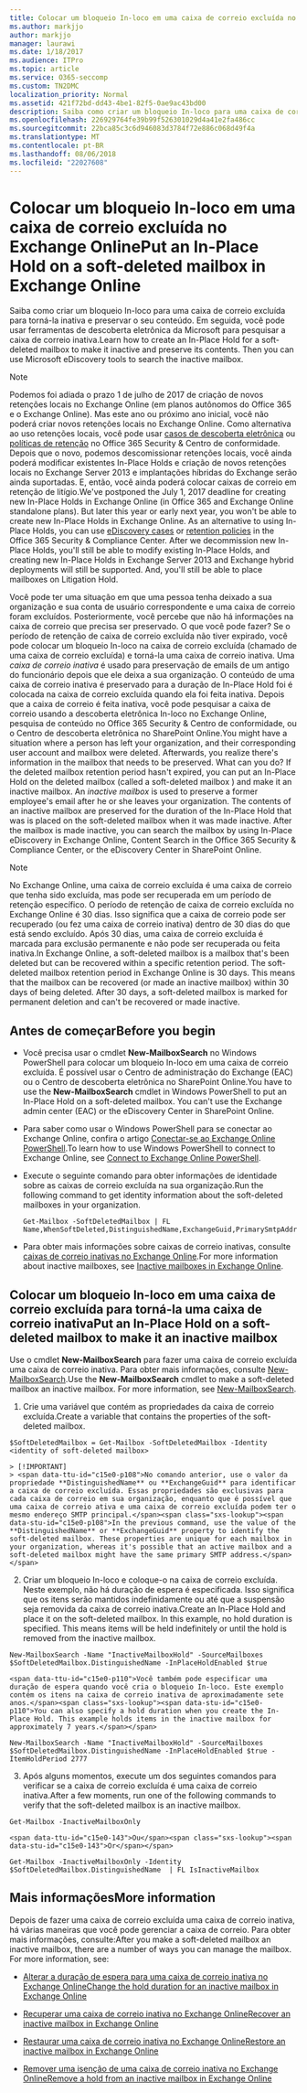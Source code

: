 ```yaml
---
title: Colocar um bloqueio In-loco em uma caixa de correio excluída no Exchange Online
ms.author: markjjo
author: markjjo
manager: laurawi
ms.date: 1/18/2017
ms.audience: ITPro
ms.topic: article
ms.service: O365-seccomp
ms.custom: TN2DMC
localization_priority: Normal
ms.assetid: 421f72bd-dd43-4be1-82f5-0ae9ac43bd00
description: Saiba como criar um bloqueio In-loco para uma caixa de correio excluída para torná-la inativa e preservar o seu conteúdo. Em seguida, você pode usar ferramentas de descoberta eletrônica da Microsoft para pesquisar a caixa de correio inativa.
ms.openlocfilehash: 226929764fe39b99f526301029d4a41e2fa486cc
ms.sourcegitcommit: 22bca85c3c6d946083d3784f72e886c068d49f4a
ms.translationtype: MT
ms.contentlocale: pt-BR
ms.lasthandoff: 08/06/2018
ms.locfileid: "22027608"
---
```

# <a name="put-an-in-place-hold-on-a-soft-deleted-mailbox-in-exchange-online"></a><span data-ttu-id="c15e0-104">Colocar um bloqueio In-loco em uma caixa de correio excluída no Exchange Online</span><span class="sxs-lookup"><span data-stu-id="c15e0-104">Put an In-Place Hold on a soft-deleted mailbox in Exchange Online</span></span>

<span data-ttu-id="c15e0-p102">Saiba como criar um bloqueio In-loco para uma caixa de correio excluída para torná-la inativa e preservar o seu conteúdo. Em seguida, você pode usar ferramentas de descoberta eletrônica da Microsoft para pesquisar a caixa de correio inativa.</span><span class="sxs-lookup"><span data-stu-id="c15e0-p102">Learn how to create an In-Place Hold for a soft-deleted mailbox to make it inactive and preserve its contents. Then you can use Microsoft eDiscovery tools to search the inactive mailbox.</span></span>
  
> [!NOTE]
> <span data-ttu-id="c15e0-p103">Podemos foi adiada o prazo 1 de julho de 2017 de criação de novos retenções locais no Exchange Online (em planos autônomos do Office 365 e o Exchange Online). Mas este ano ou próximo ano inicial, você não poderá criar novos retenções locais no Exchange Online. Como alternativa ao uso retenções locais, você pode usar [casos de descoberta eletrônica](https://go.microsoft.com/fwlink/?linkid=780738) ou [políticas de retenção](https://go.microsoft.com/fwlink/?linkid=827811) no Office 365 Security &amp; Centro de conformidade. Depois que o novo, podemos descomissionar retenções locais, você ainda poderá modificar existentes In-Place Holds e criação de novos retenções locais no Exchange Server 2013 e implantações híbridas do Exchange serão ainda suportadas. E, então, você ainda poderá colocar caixas de correio em retenção de litígio.</span><span class="sxs-lookup"><span data-stu-id="c15e0-p103">We've postponed the July 1, 2017 deadline for creating new In-Place Holds in Exchange Online (in Office 365 and Exchange Online standalone plans). But later this year or early next year, you won't be able to create new In-Place Holds in Exchange Online. As an alternative to using In-Place Holds, you can use [eDiscovery cases](https://go.microsoft.com/fwlink/?linkid=780738) or [retention policies](https://go.microsoft.com/fwlink/?linkid=827811) in the Office 365 Security &amp; Compliance Center. After we decommission new In-Place Holds, you'll still be able to modify existing In-Place Holds, and creating new In-Place Holds in Exchange Server 2013 and Exchange hybrid deployments will still be supported. And, you'll still be able to place mailboxes on Litigation Hold.</span></span> 
  
<span data-ttu-id="c15e0-p104">Você pode ter uma situação em que uma pessoa tenha deixado a sua organização e sua conta de usuário correspondente e uma caixa de correio foram excluídos. Posteriormente, você percebe que não há informações na caixa de correio que precisa ser preservado. O que você pode fazer? Se o período de retenção de caixa de correio excluída não tiver expirado, você pode colocar um bloqueio In-loco na caixa de correio excluída (chamado de uma caixa de correio excluída) e torná-la uma caixa de correio inativa. Uma *caixa de correio inativa* é usado para preservação de emails de um antigo do funcionário depois que ele deixa a sua organização. O conteúdo de uma caixa de correio inativa é preservado para a duração de In-Place Hold foi é colocada na caixa de correio excluída quando ela foi feita inativa. Depois que a caixa de correio é feita inativa, você pode pesquisar a caixa de correio usando a descoberta eletrônica In-loco no Exchange Online, pesquisa de conteúdo no Office 365 Security &amp; Centro de conformidade, ou o Centro de descoberta eletrônica no SharePoint Online.</span><span class="sxs-lookup"><span data-stu-id="c15e0-p104">You might have a situation where a person has left your organization, and their corresponding user account and mailbox were deleted. Afterwards, you realize there's information in the mailbox that needs to be preserved. What can you do? If the deleted mailbox retention period hasn't expired, you can put an In-Place Hold on the deleted mailbox (called a  soft-deleted mailbox ) and make it an inactive mailbox. An  *inactive mailbox*  is used to preserve a former employee's email after he or she leaves your organization. The contents of an inactive mailbox are preserved for the duration of the In-Place Hold that was is placed on the soft-deleted mailbox when it was made inactive. After the mailbox is made inactive, you can search the mailbox by using In-Place eDiscovery in Exchange Online, Content Search in the Office 365 Security &amp; Compliance Center, or the eDiscovery Center in SharePoint Online.</span></span> 
  
> [!NOTE]
> <span data-ttu-id="c15e0-p105">No Exchange Online, uma caixa de correio excluída é uma caixa de correio que tenha sido excluída, mas pode ser recuperada em um período de retenção específico. O período de retenção de caixa de correio excluída no Exchange Online é 30 dias. Isso significa que a caixa de correio pode ser recuperado (ou fez uma caixa de correio inativa) dentro de 30 dias do que está sendo excluído. Após 30 dias, uma caixa de correio excluída é marcada para exclusão permanente e não pode ser recuperada ou feita inativa.</span><span class="sxs-lookup"><span data-stu-id="c15e0-p105">In Exchange Online, a soft-deleted mailbox is a mailbox that's been deleted but can be recovered within a specific retention period. The soft-deleted mailbox retention period in Exchange Online is 30 days. This means that the mailbox can be recovered (or made an inactive mailbox) within 30 days of being deleted. After 30 days, a soft-deleted mailbox is marked for permanent deletion and can't be recovered or made inactive.</span></span> 
  
## <a name="before-you-begin"></a><span data-ttu-id="c15e0-123">Antes de começar</span><span class="sxs-lookup"><span data-stu-id="c15e0-123">Before you begin</span></span>
<span data-ttu-id="c15e0-124"><a name="sectionSection0"> </a></span><span class="sxs-lookup"><span data-stu-id="c15e0-124"></span></span>

- <span data-ttu-id="c15e0-p106">Você precisa usar o cmdlet **New-MailboxSearch** no Windows PowerShell para colocar um bloqueio In-loco em uma caixa de correio excluída. É possível usar o Centro de administração do Exchange (EAC) ou o Centro de descoberta eletrônica no SharePoint Online.</span><span class="sxs-lookup"><span data-stu-id="c15e0-p106">You have to use the **New-MailboxSearch** cmdlet in Windows PowerShell to put an In-Place Hold on a soft-deleted mailbox. You can't use the Exchange admin center (EAC) or the eDiscovery Center in SharePoint Online.</span></span> 
    
- <span data-ttu-id="c15e0-127">Para saber como usar o Windows PowerShell para se conectar ao Exchange Online, confira o artigo [Conectar-se ao Exchange Online PowerShell](https://go.microsoft.com/fwlink/p/?linkid=396554).</span><span class="sxs-lookup"><span data-stu-id="c15e0-127">To learn how to use Windows PowerShell to connect to Exchange Online, see [Connect to Exchange Online PowerShell](https://go.microsoft.com/fwlink/p/?linkid=396554).</span></span>
    
- <span data-ttu-id="c15e0-128">Execute o seguinte comando para obter informações de identidade sobre as caixas de correio excluída na sua organização.</span><span class="sxs-lookup"><span data-stu-id="c15e0-128">Run the following command to get identity information about the soft-deleted mailboxes in your organization.</span></span> 
    
  ```
  Get-Mailbox -SoftDeletedMailbox | FL Name,WhenSoftDeleted,DistinguishedName,ExchangeGuid,PrimarySmtpAddress
  ```

- <span data-ttu-id="c15e0-129">Para obter mais informações sobre caixas de correio inativas, consulte [caixas de correio inativas no Exchange Online](http://technet.microsoft.com/library/2f2948c5-1c5a-4643-865c-b36e4ac1414b.aspx).</span><span class="sxs-lookup"><span data-stu-id="c15e0-129">For more information about inactive mailboxes, see [Inactive mailboxes in Exchange Online](http://technet.microsoft.com/library/2f2948c5-1c5a-4643-865c-b36e4ac1414b.aspx).</span></span>
    
## <a name="put-an-in-place-hold-on-a-soft-deleted-mailbox-to-make-it-an-inactive-mailbox"></a><span data-ttu-id="c15e0-130">Colocar um bloqueio In-loco em uma caixa de correio excluída para torná-la uma caixa de correio inativa</span><span class="sxs-lookup"><span data-stu-id="c15e0-130">Put an In-Place Hold on a soft-deleted mailbox to make it an inactive mailbox</span></span>
<span data-ttu-id="c15e0-131"><a name="sectionSection1"> </a></span><span class="sxs-lookup"><span data-stu-id="c15e0-131"></span></span>

<span data-ttu-id="c15e0-p107">Use o cmdlet **New-MailboxSearch** para fazer uma caixa de correio excluída uma caixa de correio inativa. Para obter mais informações, consulte [New-MailboxSearch](http://technet.microsoft.com/library/74303b47-bb49-407c-a43b-590356eae35c.aspx).</span><span class="sxs-lookup"><span data-stu-id="c15e0-p107">Use the **New-MailboxSearch** cmdlet to make a soft-deleted mailbox an inactive mailbox. For more information, see [New-MailboxSearch](http://technet.microsoft.com/library/74303b47-bb49-407c-a43b-590356eae35c.aspx).</span></span>
  
1. <span data-ttu-id="c15e0-134">Crie uma variável que contém as propriedades da caixa de correio excluída.</span><span class="sxs-lookup"><span data-stu-id="c15e0-134">Create a variable that contains the properties of the soft-deleted mailbox.</span></span> 
    
  ```
  $SoftDeletedMailbox = Get-Mailbox -SoftDeletedMailbox -Identity <identity of soft-deleted mailbox>
  ```

    > [!IMPORTANT]
    > <span data-ttu-id="c15e0-p108">No comando anterior, use o valor da propriedade **DistinguishedName** ou **ExchangeGuid** para identificar a caixa de correio excluída. Essas propriedades são exclusivas para cada caixa de correio em sua organização, enquanto que é possível que uma caixa de correio ativa e uma caixa de correio excluída podem ter o mesmo endereço SMTP principal.</span><span class="sxs-lookup"><span data-stu-id="c15e0-p108">In the previous command, use the value of the **DistinguishedName** or **ExchangeGuid** property to identify the soft-deleted mailbox. These properties are unique for each mailbox in your organization, whereas it's possible that an active mailbox and a soft-deleted mailbox might have the same primary SMTP address.</span></span> 
  
2. <span data-ttu-id="c15e0-p109">Criar um bloqueio In-loco e coloque-o na caixa de correio excluída. Neste exemplo, não há duração de espera é especificada. Isso significa que os itens serão mantidos indefinidamente ou até que a suspensão seja removida da caixa de correio inativa.</span><span class="sxs-lookup"><span data-stu-id="c15e0-p109">Create an In-Place Hold and place it on the soft-deleted mailbox. In this example, no hold duration is specified. This means items will be held indefinitely or until the hold is removed from the inactive mailbox.</span></span>
    
  ```
  New-MailboxSearch -Name "InactiveMailboxHold" -SourceMailboxes $SoftDeletedMailbox.DistinguishedName -InPlaceHoldEnabled $true
  
  ```

    <span data-ttu-id="c15e0-p110">Você também pode especificar uma duração de espera quando você cria o bloqueio In-loco. Este exemplo contém os itens na caixa de correio inativa de aproximadamente sete anos.</span><span class="sxs-lookup"><span data-stu-id="c15e0-p110">You can also specify a hold duration when you create the In-Place Hold. This example holds items in the inactive mailbox for approximately 7 years.</span></span>
    
  ```
  New-MailboxSearch -Name "InactiveMailboxHold" -SourceMailboxes $SoftDeletedMailbox.DistinguishedName -InPlaceHoldEnabled $true -ItemHoldPeriod 2777
  ```

3. <span data-ttu-id="c15e0-142">Após alguns momentos, execute um dos seguintes comandos para verificar se a caixa de correio excluída é uma caixa de correio inativa.</span><span class="sxs-lookup"><span data-stu-id="c15e0-142">After a few moments, run one of the following commands to verify that the soft-deleted mailbox is an inactive mailbox.</span></span>
    
  ```
  Get-Mailbox -InactiveMailboxOnly
  ```

    <span data-ttu-id="c15e0-143">Ou</span><span class="sxs-lookup"><span data-stu-id="c15e0-143">Or</span></span>
    
  ```
  Get-Mailbox -InactiveMailboxOnly -Identity $SoftDeletedMailbox.DistinguishedName  | FL IsInactiveMailbox
  ```

## <a name="more-information"></a><span data-ttu-id="c15e0-144">Mais informações</span><span class="sxs-lookup"><span data-stu-id="c15e0-144">More information</span></span>
<span data-ttu-id="c15e0-145"><a name="sectionSection2"> </a></span><span class="sxs-lookup"><span data-stu-id="c15e0-145"></span></span>

<span data-ttu-id="c15e0-p111">Depois de fazer uma caixa de correio excluída uma caixa de correio inativa, há várias maneiras que você pode gerenciar a caixa de correio. Para obter mais informações, consulte:</span><span class="sxs-lookup"><span data-stu-id="c15e0-p111">After you make a soft-deleted mailbox an inactive mailbox, there are a number of ways you can manage the mailbox. For more information, see:</span></span>
  
- [<span data-ttu-id="c15e0-148">Alterar a duração de espera para uma caixa de correio inativa no Exchange Online</span><span class="sxs-lookup"><span data-stu-id="c15e0-148">Change the hold duration for an inactive mailbox in Exchange Online</span></span>](http://technet.microsoft.com/library/96eb634e-af2f-454e-8014-b698396811c4.aspx)
    
- [<span data-ttu-id="c15e0-149">Recuperar uma caixa de correio inativa no Exchange Online</span><span class="sxs-lookup"><span data-stu-id="c15e0-149">Recover an inactive mailbox in Exchange Online</span></span>](http://technet.microsoft.com/library/283838b4-66ba-4c34-b221-e1a3875e1d29.aspx)
    
- [<span data-ttu-id="c15e0-150">Restaurar uma caixa de correio inativa no Exchange Online</span><span class="sxs-lookup"><span data-stu-id="c15e0-150">Restore an inactive mailbox in Exchange Online</span></span>](http://technet.microsoft.com/library/1fb02feb-49e5-4485-aec5-9f1537b772b6.aspx)
    
- [<span data-ttu-id="c15e0-151">Remover uma isenção de uma caixa de correio inativa no Exchange Online</span><span class="sxs-lookup"><span data-stu-id="c15e0-151">Remove a hold from an inactive mailbox in Exchange Online</span></span>](http://technet.microsoft.com/library/930a98c3-cd81-4aaa-8e22-19714cb2b731.aspx)
    


